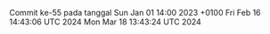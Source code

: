 Commit ke-55 pada tanggal Sun Jan 01 14:00 2023 +0100
Fri Feb 16 14:43:06 UTC 2024
Mon Mar 18 13:43:24 UTC 2024
